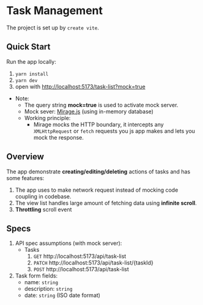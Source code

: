 # Task Management
The project is set up by `create vite`.

## Quick Start
Run the app locally:
1. `yarn install`
2. `yarn dev`
3. open with [http://localhost:5173/task-list?mock=true]()
- Note:
  - The query string **mock=true** is used to activate mock server.
  - Mock sever: [Mirage.js](https://miragejs.com/docs/getting-started/introduction/) (using in-memory database)
  - Working principle: 
    - Mirage mocks the HTTP boundary, it intercepts any `XMLHttpRequest` or `fetch` requests you js app makes and lets you mock the response.

## Overview
The app demonstrate **creating/editing/deleting**  actions of tasks and has some features:
1. The app uses to make network request instead of mocking code coupling in codebase.
2. The view list handles large amount of fetching data using **infinite scroll**.
3. **Throttling** scroll event



## Specs
1. API spec assumptions (with mock server):
   - Tasks
      1. `GET` http://localhost:5173/api/task-list
      2. `PATCH` http://localhost:5173/api/task-list/{taskId}
      3. `POST` http://localhost:5173/api/task-list
2. Task form fields:
   - name: `string`
   - description: `string`
   - date: `string` (ISO date format)